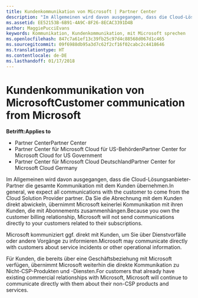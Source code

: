 ```yaml
---
title: Kundenkommunikation von Microsoft | Partner Center
description: "Im Allgemeinen wird davon ausgegangen, dass die Cloud-Lösungsanbieter-Partner die gesamte Kommunikation mit dem Kunden übernehmen."
ms.assetid: EE52153B-6B91-4A9C-8F26-8ECAC3391D4B
author: MaggiePucciEvans
keywords: Kommunikation, Kundenkommunikation, mit Microsoft sprechen
ms.openlocfilehash: 847c7a61ef13c39fb25c97d4c88568d067d1c465
ms.sourcegitcommit: 09f6988db95a3d7c62f2cf16f02cabc2c4418646
ms.translationtype: HT
ms.contentlocale: de-DE
ms.lasthandoff: 01/17/2018
---
```

# <a name="customer-communication-from-microsoft"></a><span data-ttu-id="43458-104">Kundenkommunikation von Microsoft</span><span class="sxs-lookup"><span data-stu-id="43458-104">Customer communication from Microsoft</span></span>

**<span data-ttu-id="43458-105">Betrifft:</span><span class="sxs-lookup"><span data-stu-id="43458-105">Applies to</span></span>**

-  <span data-ttu-id="43458-106">Partner Center</span><span class="sxs-lookup"><span data-stu-id="43458-106">Partner Center</span></span>
-  <span data-ttu-id="43458-107">Partner Center für Microsoft Cloud für US-Behörden</span><span class="sxs-lookup"><span data-stu-id="43458-107">Partner Center for Microsoft Cloud for US Government</span></span>
-  <span data-ttu-id="43458-108">Partner Center für Microsoft Cloud Deutschland</span><span class="sxs-lookup"><span data-stu-id="43458-108">Partner Center for Microsoft Cloud Germany</span></span>

<span data-ttu-id="43458-109">Im Allgemeinen wird davon ausgegangen, dass die Cloud-Lösungsanbieter-Partner die gesamte Kommunikation mit dem Kunden übernehmen.</span><span class="sxs-lookup"><span data-stu-id="43458-109">In general, we expect all communications with the customer to come from the Cloud Solution Provider partner.</span></span> <span data-ttu-id="43458-110">Da Sie die Abrechnung mit dem Kunden direkt abwickeln, übernimmt Microsoft keinerlei Kommunikation mit ihren Kunden, die mit Abonnements zusammenhängen.</span><span class="sxs-lookup"><span data-stu-id="43458-110">Because you own the customer billing relationship, Microsoft will not send communications directly to your customers related to their subscriptions.</span></span>

<span data-ttu-id="43458-111">Microsoft kommuniziert ggf. direkt mit Kunden, um Sie über Dienstvorfälle oder andere Vorgänge zu informieren.</span><span class="sxs-lookup"><span data-stu-id="43458-111">Microsoft may communicate directly with customers about service incidents or other operational information.</span></span>

<span data-ttu-id="43458-112">Für Kunden, die bereits über eine Geschäftsbeziehung mit Microsoft verfügen, übernimmt Microsoft weiterhin die direkte Kommunikation zu Nicht-CSP-Produkten und -Diensten.</span><span class="sxs-lookup"><span data-stu-id="43458-112">For customers that already have existing commercial relationships with Microsoft, Microsoft will continue to communicate directly with them about their non-CSP products and services.</span></span>

 

 



